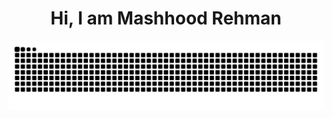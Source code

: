 <div align="center">
    <h1 align="center">Hi, I am Mashhood Rehman</h1>
    
</div>
<div align="center">
    <a href="https://www.devmirza.ml">
        <img src="https://github.com/Mashhood-Rehman/Mashhood-Rehman/blob/output/github-snake-dark.svg" alt="snake" />
    </a>
</div>

